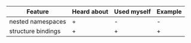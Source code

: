 | Feature | Heard about | Used myself | Example |
| - | - | - | - |
| nested namespaces | + | - | - |
| structure bindings | + | + | + |